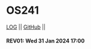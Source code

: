 # OS241

[LOG](TXT/mylog.txt) || [GitHub](https://github.com/fritszoe/os241/) ||

#### REV01: Wed 31 Jan 2024 17:00